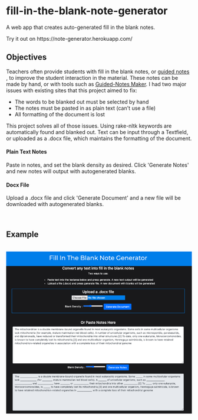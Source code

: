 # fill-in-the-blank-note-generator
A web app that creates auto-generated fill in the blank notes.

<p>Try it out on https://note-generator.herokuapp.com/</p>

<h2>Objectives</h2>
<p>Teachers often provide students with fill in the blank notes, or <a href="https://www.theteachertoolkit.com/index.php/tool/guided-notes#:~:text=Guided%20Notes%20are%20teacher%2Dprepared,%2C%20facts%2C%20definitions%2C%20etc.">guided notes </a>, to improve the student interaction in the material. These notes can be made by hand, or with tools such as <a href="https://www.interventioncentral.org/rti2/guided_notes">Guided-Notes Maker</a>. I had two major issues with existing sites that this project aimed to fix:</p>
<ul>
  <li>The words to be blanked out must be selected by hand</li>
  <li>The notes must be pasted in as plain text (can't use a file)</li>
  <li>All formatting of the document is lost</li>
</ul>

<p>This project solves all of those issues. Using rake-nltk keywords are automatically found and blanked out. Text can be input through a Textfield, or uploaded as a .docx file, which maintains the formatting of the document.</p>


<h4>Plain Text Notes</h4>
<p>Paste in notes, and set the blank density as desired. Click 'Generate Notes' and new notes will output with autogenerated blanks.</p>

<h4>Docx File</h4>
<p>Upload a .docx file and click 'Generate Document' and a new file will be downloaded with autogenerated blanks.</p>
<br>
<h2>Example </h4>
<br>
<div align="center">
    <img src="Examples/example_1.png"</img> 
</div>
